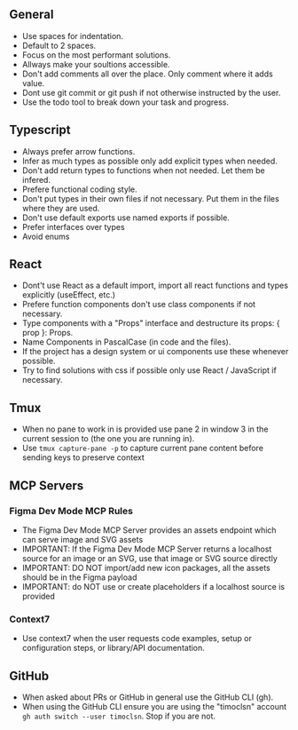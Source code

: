 ## General

- Use spaces for indentation.
- Default to 2 spaces.
- Focus on the most performant solutions.
- Allways make your soultions accessible.
- Don't add comments all over the place. Only comment where it adds value.
- Dont use git commit or git push if not otherwise instructed by the user.
- Use the todo tool to break down your task and progress.

## Typescript

- Always prefer arrow functions.
- Infer as much types as possible only add explicit types when needed.
- Don't add return types to functions when not needed. Let them be infered.
- Prefere functional coding style.
- Don't put types in their own files if not necessary. Put them in the files where they are used.
- Don't use default exports use named exports if possible.
- Prefer interfaces over types
- Avoid enums

## React

- Dont't use React as a default import, import all react functions and types explicitly (useEffect, etc.)
- Prefere function components don't use class components if not necessary.
- Type components with a "Props" interface and destructure its props: { prop }: Props.
- Name Components in PascalCase (in code and the files).
- If the project has a design system or ui components use these whenever possible.
- Try to find solutions with css if possible only use React / JavaScript if necessary.

## Tmux

- When no pane to work in is provided use pane 2 in window 3 in the current session to (the one you are running in).
- Use `tmux capture-pane -p` to capture current pane content before sending keys to preserve context

## MCP Servers

### Figma Dev Mode MCP Rules

- The Figma Dev Mode MCP Server provides an assets endpoint which can serve image and SVG assets
- IMPORTANT: If the Figma Dev Mode MCP Server returns a localhost source for an image or an SVG, use that image or SVG source directly
- IMPORTANT: DO NOT import/add new icon packages, all the assets should be in the Figma payload
- IMPORTANT: do NOT use or create placeholders if a localhost source is provided

### Context7

- Use context7 when the user requests code examples, setup or configuration steps, or library/API documentation.

## GitHub

- When asked about PRs or GitHub in general use the GitHub CLI (gh).
- When using the GitHub CLI ensure you are using the "timoclsn" account `gh auth switch --user timoclsn`. Stop if you are not.
